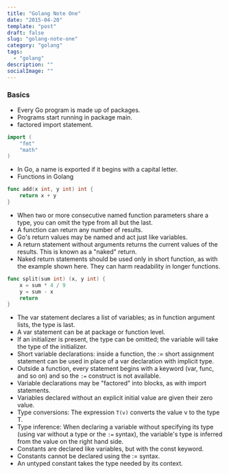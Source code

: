 ```yaml
---
title: "Golang Note One"
date: "2015-04-20"
template: "post"
draft: false
slug: "golang-note-one"
category: "golang"
tags:
  - "golang"
description: ""
socialImage: ""
---
```


### Basics

- Every Go program is made up of packages.
- Programs start running in package main.
- factored import statement.

```go
import (
    "fmt"
    "math"
)
```

- In Go, a name is exported if it begins with a capital letter.
- Functions in Golang

```go
func add(x int, y int) int {
    return x + y
}
```

- When two or more consecutive named function parameters share a type, you can omit the type from all but the last.
- A function can return any number of results.
- Go's return values may be named and act just like variables.
- A return statement without arguments returns the current values of the results. This is known as a "naked" return.
- Naked return statements should be used only in short function, as with the example shown here. They can harm readability in longer functions.

```go
func split(sum int) (x, y int) {
    x = sum * 4 / 9
    y = sum - x
    return
}
```

- The var statement declares a list of variables; as in function argument lists, the type is last.
- A var statement can be at package or function level.
- If an initializer is present, the type can be omitted; the variable will take the type of the initializer.
- Short variable declarations: inside a function, the := short assignment statement can be used in place of a var declaration with implicit type.
- Outside a function, every statement begins with a keyword (var, func, and so on) and so the `:=` construct is not available.
- Variable declarations may be "factored" into blocks, as with import statements.
- Variables declared without an explicit initial value are given their zero value.
- Type conversions: The expression `T(v)` converts the value v to the type T.
- Type inference: When declaring a variable without specifying its type (using var without a type or the `:=` syntax), the variable's type is inferred from the value on the right hand side.
- Constants are declared like variables, but with the const keyword.
- Constants cannot be declared using the := syntax.
- An untyped constant takes the type needed by its context.
